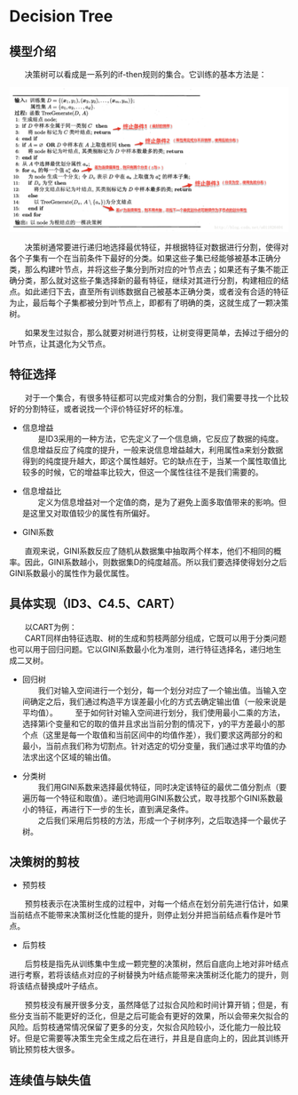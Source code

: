 # Decision Tree

## 模型介绍

&ensp;&ensp;&ensp;&ensp;决策树可以看成是一系列的if-then规则的集合。它训练的基本方法是：

![Dt](https://raw.githubusercontent.com/liuyaqiao/Learning-Note/master/DT.png)

&ensp;&ensp;&ensp;&ensp;决策树通常要进行递归地选择最优特征，并根据特征对数据进行分割，使得对各个子集有一个在当前条件下最好的分类。如果这些子集已经能够被基本正确分类，那么构建叶节点，并将这些子集分到所对应的叶节点去；如果还有子集不能正确分类，那么就对这些子集选择新的最有特征，继续对其进行分割，构建相应的结点。如此递归下去，直至所有训练数据自己被基本正确分类，或者没有合适的特征为止，最后每个子集都被分到叶节点上，即都有了明确的类，这就生成了一颗决策树。

&ensp;&ensp;&ensp;&ensp;如果发生过拟合，那么就要对树进行剪枝，让树变得更简单，去掉过于细分的叶节点，让其退化为父节点。

## 特征选择

&ensp;&ensp;&ensp;&ensp;对于一个集合，有很多特征都可以完成对集合的分割，我们需要寻找一个比较好的分割特征，或者说找一个评价特征好坏的标准。

- 信息增益  
&ensp;&ensp;&ensp;&ensp;是ID3采用的一种方法，它先定义了一个信息熵，它反应了数据的纯度。信息增益反应了纯度的提升，一般来说信息增益越大，利用属性a来划分数据得到的纯度提升越大，即这个属性越好。它的缺点在于，当某一个属性取值比较多的时候，它的增益率比较大，但这一个属性往往不是我们需要的。

- 信息增益比  
&ensp;&ensp;&ensp;&ensp;定义为信息增益对一个定值的商，是为了避免上面多取值带来的影响。但是这里又对取值较少的属性有所偏好。

- GINI系数  

&ensp;&ensp;&ensp;&ensp;直观来说，GINI系数反应了随机从数据集中抽取两个样本，他们不相同的概率。因此，GINI系数越小，则数据集D的纯度越高。所以我们要选择使得划分之后GINI系数最小的属性作为最优属性。

## 具体实现（ID3、C4.5、CART）

&ensp;&ensp;&ensp;&ensp;以CART为例：  
&ensp;&ensp;&ensp;&ensp;CART同样由特征选取、树的生成和剪枝两部分组成，它既可以用于分类问题也可以用于回归问题。它以GINI系数最小化为准则，进行特征选择名，递归地生成二叉树。

- 回归树  
&ensp;&ensp;&ensp;&ensp;我们对输入空间进行一个划分，每一个划分对应了一个输出值。当输入空间确定之后，我们通过构造平方误差最小化的方式去确定输出值（一般来说是平均值）。
&ensp;&ensp;&ensp;&ensp;至于如何针对输入空间进行划分，我们使用最小二乘的方法，选择第i个变量和它的取的值并且求出当前分割的情况下，y的平方差最小的那个点（这里是每一个取值和当前区间中的均值作差），我们要求这两部分的和最小，当前点我们称为切割点。针对选定的切分变量，我们通过求平均值的办法求出这个区域的输出值。


- 分类树  
&ensp;&ensp;&ensp;&ensp;我们用GINI系数来选择最优特征，同时决定该特征的最优二值分割点（要遍历每一个特征和取值）。递归地调用GINI系数公式，取寻找那个GINI系数最小的特征，再进行下一步的生长，直到满足条件。  
&ensp;&ensp;&ensp;&ensp;之后我们采用后剪枝的方法，形成一个子树序列，之后取选择一个最优子树。


## 决策树的剪枝

- 预剪枝

&ensp;&ensp;&ensp;&ensp;预剪枝表示在决策树生成的过程中，对每一个结点在划分前先进行估计，如果当前结点不能带来决策树泛化性能的提升，则停止划分并把当前结点看作是叶节点。

- 后剪枝

&ensp;&ensp;&ensp;&ensp;后剪枝是指先从训练集中生成一颗完整的决策树，然后自底向上地对非叶结点进行考察，若将该结点对应的子树替换为叶结点能带来决策树泛化能力的提升，则将该结点替换成叶子结点。

&ensp;&ensp;&ensp;&ensp;预剪枝没有展开很多分支，虽然降低了过拟合风险和时间计算开销；但是，有些分支当前不能更好的泛化，但是之后可能会有更好的效果，所以会带来欠拟合的风险。后剪枝通常情况保留了更多的分支，欠拟合风险较小，泛化能力一般比较好。但是它需要等决策生完全生成之后在进行，并且是自底向上的，因此其训练开销比预剪枝大很多。

## 连续值与缺失值



